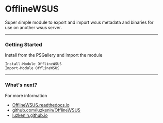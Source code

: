 # OfflineWSUS

Super simple module to export and import wsus metadata and binaries for use on another wsus server.

---

### Getting Started

Install from the PSGallery and Import the module

    Install-Module OfflineWSUS
    Import-Module OfflineWSUS

---

### What's next?

For more information

* [OfflineWSUS.readthedocs.io](http://OfflineWSUS.readthedocs.io)
* [github.com/luzkenin/OfflineWSUS](https://github.com/luzkenin/OfflineWSUS)
* [luzkenin.github.io](https://luzkenin.github.io)
